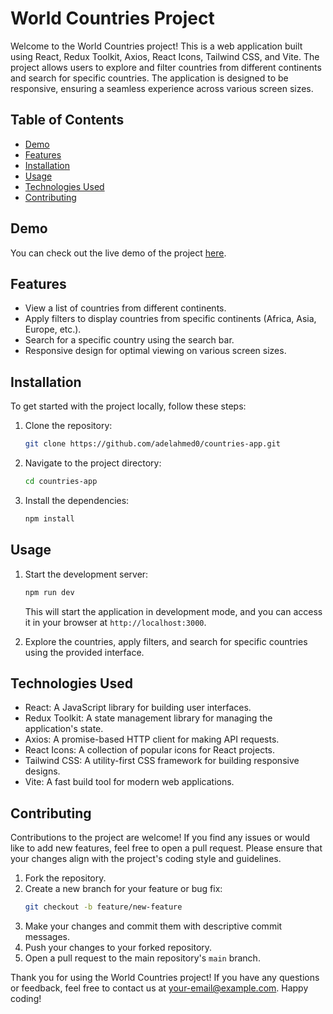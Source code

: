 # World Countries Project

Welcome to the World Countries project! This is a web application built using React, Redux Toolkit, Axios, React Icons, Tailwind CSS, and Vite. The project allows users to explore and filter countries from different continents and search for specific countries. The application is designed to be responsive, ensuring a seamless experience across various screen sizes.

## Table of Contents

- [Demo](#demo)
- [Features](#features)
- [Installation](#installation)
- [Usage](#usage)
- [Technologies Used](#technologies-used)
- [Contributing](#contributing)

## Demo

You can check out the live demo of the project [here]([https://your-demo-link.com](https://countries-app-iota-dusky.vercel.app/)).

## Features

- View a list of countries from different continents.
- Apply filters to display countries from specific continents (Africa, Asia, Europe, etc.).
- Search for a specific country using the search bar.
- Responsive design for optimal viewing on various screen sizes.

## Installation

To get started with the project locally, follow these steps:

1. Clone the repository:

   ```bash
   git clone https://github.com/adelahmed0/countries-app.git
   ```

2. Navigate to the project directory:

   ```bash
   cd countries-app
   ```

3. Install the dependencies:

   ```bash
   npm install
   ```

## Usage

1. Start the development server:

   ```bash
   npm run dev
   ```

   This will start the application in development mode, and you can access it in your browser at `http://localhost:3000`.

2. Explore the countries, apply filters, and search for specific countries using the provided interface.

## Technologies Used

- React: A JavaScript library for building user interfaces.
- Redux Toolkit: A state management library for managing the application's state.
- Axios: A promise-based HTTP client for making API requests.
- React Icons: A collection of popular icons for React projects.
- Tailwind CSS: A utility-first CSS framework for building responsive designs.
- Vite: A fast build tool for modern web applications.

## Contributing

Contributions to the project are welcome! If you find any issues or would like to add new features, feel free to open a pull request. Please ensure that your changes align with the project's coding style and guidelines.

1. Fork the repository.
2. Create a new branch for your feature or bug fix:
   ```bash
   git checkout -b feature/new-feature
   ```
3. Make your changes and commit them with descriptive commit messages.
4. Push your changes to your forked repository.
5. Open a pull request to the main repository's `main` branch.



Thank you for using the World Countries project! If you have any questions or feedback, feel free to contact us at your-email@example.com. Happy coding!
